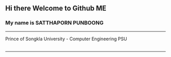 ## Hi there Welcome to Github ME 
<h3>My name is SATTHAPORN PUNBOONG </h3>
<hr>
Prince of Songkla University - Computer Engineering PSU <br> <br>
<hr>


